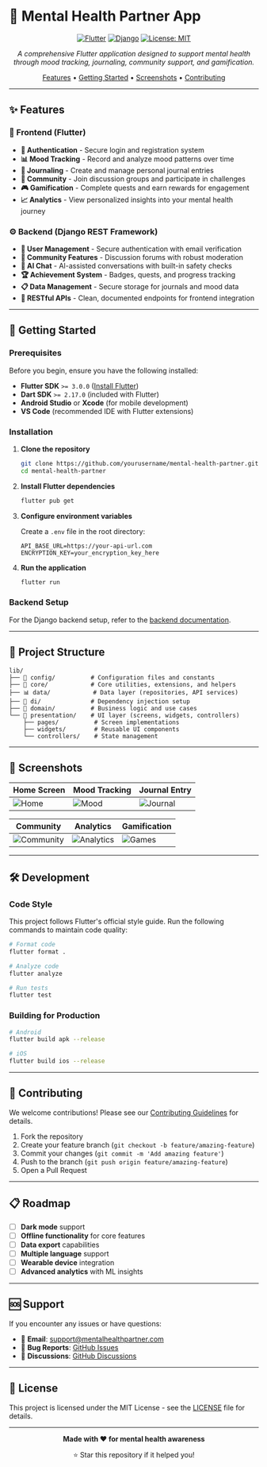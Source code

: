 # 🧠 Mental Health Partner App

<div align="center">

[![Flutter](https://img.shields.io/badge/Flutter-02569B?style=for-the-badge&logo=flutter&logoColor=white)](https://flutter.dev)
[![Django](https://img.shields.io/badge/Django-092E20?style=for-the-badge&logo=django&logoColor=white)](https://djangoproject.com)
[![License: MIT](https://img.shields.io/badge/License-MIT-yellow.svg?style=for-the-badge)](https://opensource.org/licenses/MIT)

*A comprehensive Flutter application designed to support mental health through mood tracking, journaling, community support, and gamification.*

[Features](#-features) • [Getting Started](#-getting-started) • [Screenshots](#-screenshots) • [Contributing](#-contributing)

</div>

---

## ✨ Features

### 📱 Frontend (Flutter)
- **🔐 Authentication** - Secure login and registration system
- **📊 Mood Tracking** - Record and analyze mood patterns over time
- **📝 Journaling** - Create and manage personal journal entries
- **👥 Community** - Join discussion groups and participate in challenges
- **🎮 Gamification** - Complete quests and earn rewards for engagement
- **📈 Analytics** - View personalized insights into your mental health journey

### ⚙️ Backend (Django REST Framework)
- **👤 User Management** - Secure authentication with email verification
- **💬 Community Features** - Discussion forums with robust moderation
- **🤖 AI Chat** - AI-assisted conversations with built-in safety checks
- **🏆 Achievement System** - Badges, quests, and progress tracking
- **📋 Data Management** - Secure storage for journals and mood data
- **🔌 RESTful APIs** - Clean, documented endpoints for frontend integration

---

## 🚀 Getting Started

### Prerequisites

Before you begin, ensure you have the following installed:

- **Flutter SDK** `>= 3.0.0` ([Install Flutter](https://docs.flutter.dev/get-started/install))
- **Dart SDK** `>= 2.17.0` (included with Flutter)
- **Android Studio** or **Xcode** (for mobile development)
- **VS Code** (recommended IDE with Flutter extensions)

### Installation

1. **Clone the repository**
   ```bash
   git clone https://github.com/yourusername/mental-health-partner.git
   cd mental-health-partner
   ```

2. **Install Flutter dependencies**
   ```bash
   flutter pub get
   ```

3. **Configure environment variables**
   
   Create a `.env` file in the root directory:
   ```env
   API_BASE_URL=https://your-api-url.com
   ENCRYPTION_KEY=your_encryption_key_here
   ```

4. **Run the application**
   ```bash
   flutter run
   ```

### Backend Setup

For the Django backend setup, refer to the [backend documentation](./backend/README.md).

---

## 📁 Project Structure

```
lib/
├── 🔧 config/          # Configuration files and constants
├── 💎 core/            # Core utilities, extensions, and helpers
├── 📊 data/            # Data layer (repositories, API services)
├── 💉 di/              # Dependency injection setup
├── 🎯 domain/          # Business logic and use cases
└── 🎨 presentation/    # UI layer (screens, widgets, controllers)
    ├── pages/          # Screen implementations
    ├── widgets/        # Reusable UI components
    └── controllers/    # State management
```

---

## 📸 Screenshots

<div align="center">

| Home Screen | Mood Tracking | Journal Entry |
|-------------|---------------|---------------|
| ![Home](screenshots/home.png) | ![Mood](screenshots/mood.png) | ![Journal](screenshots/journal.png) |

| Community | Analytics | Gamification |
|-----------|-----------|--------------|
| ![Community](screenshots/community.png) | ![Analytics](screenshots/analytics.png) | ![Games](screenshots/games.png) |

</div>

---

## 🛠️ Development

### Code Style
This project follows Flutter's official style guide. Run the following commands to maintain code quality:

```bash
# Format code
flutter format .

# Analyze code
flutter analyze

# Run tests
flutter test
```

### Building for Production

```bash
# Android
flutter build apk --release

# iOS
flutter build ios --release
```

---

## 🤝 Contributing

We welcome contributions! Please see our [Contributing Guidelines](CONTRIBUTING.md) for details.

1. Fork the repository
2. Create your feature branch (`git checkout -b feature/amazing-feature`)
3. Commit your changes (`git commit -m 'Add amazing feature'`)
4. Push to the branch (`git push origin feature/amazing-feature`)
5. Open a Pull Request

---

## 📋 Roadmap

- [ ] **Dark mode** support
- [ ] **Offline functionality** for core features
- [ ] **Data export** capabilities
- [ ] **Multiple language** support
- [ ] **Wearable device** integration
- [ ] **Advanced analytics** with ML insights

---

## 🆘 Support

If you encounter any issues or have questions:

- 📧 **Email**: support@mentalhealthpartner.com
- 🐛 **Bug Reports**: [GitHub Issues](https://github.com/yourusername/mental-health-partner/issues)
- 💬 **Discussions**: [GitHub Discussions](https://github.com/yourusername/mental-health-partner/discussions)

---

## 📄 License

This project is licensed under the MIT License - see the [LICENSE](LICENSE) file for details.

---

<div align="center">

**Made with ❤️ for mental health awareness**

⭐ Star this repository if it helped you!

</div>